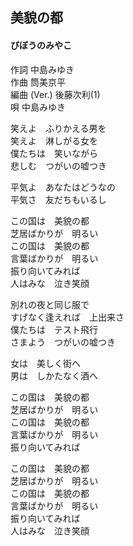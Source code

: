 ## 美貌の都
#### びぼうのみやこ

作詞      中島みゆき  
作曲      筒美京平  
編曲 (Ver.)  後藤次利(1)  
唄      中島みゆき  

 
笑えよ　ふりかえる男を     
笑えよ　淋しがる女を     
僕たちは　笑いながら     
悲しむ　つがいの嘘つき     
     
平気よ　あなたはどうなの     
平気さ　友だちもいるし     
     
この国は　美貌の都     
芝居ばかりが　明るい     
この国は　美貌の都     
言葉ばかりが　明るい     
振り向いてみれば     
人はみな　泣き笑顔     
     
別れの夜と同じ服で     
すげなく逢えれば　上出来さ     
僕たちは　テスト飛行     
さまよう　つがいの嘘つき     
     
女は　美しく街へ     
男は　しかたなく酒へ     
     
この国は　美貌の都     
芝居ばかりが　明るい     
この国は　美貌の都     
言葉ばかりが　明るい     
振り向いてみれば     
     
この国は　美貌の都     
芝居ばかりが　明るい     
この国は　美貌の都     
言葉ばかりが　明るい     
振り向いてみれば     
人はみな　泣き笑顔     
